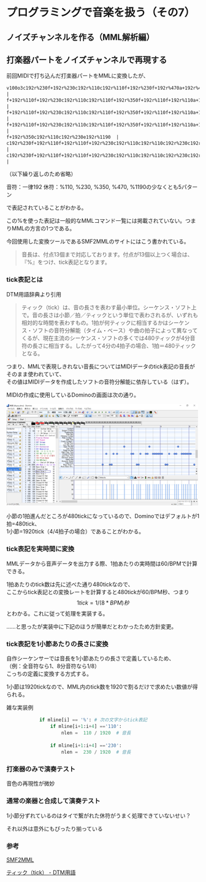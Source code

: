 # プログラミングで音楽を扱う（その7）

## ノイズチャンネルを作る（MML解析編）



## 打楽器パートをノイズチャンネルで再現する

前回MIDIで打ち込んだ打楽器パートをMMLに変換したが、  

```mml
v100o3c192r%230f+192r%230c192r%110c192r%110f+192r%230f+192r%470a+192r%470	|
f+192r%110f+192r%230c192r%110c192r%110f+192r%350f+192r%110f+192r%110a+192r%230f+192r%110f+192r%110f+192r%110f+192r%110	|
f+192r%110f+192r%230c192r%110c192r%110f+192r%350f+192r%110f+192r%110a+192r%230f+192r%110f+192r%110f+192r%110f+192r%110	|
f+192r%110f+192r%230c192r%110c192r%110f+192r%350f+192r%110f+192r%110a+192r%230f+192r%110f+192r%110f+192r%110f+192r%110	|
f+192r%350c192r%110c192r%230e192r%1190	|
c192r%230f+192r%110f+192r%110f+192r%230c192r%110c192r%110c192r%230c192r%230e192r%230c192r%230	|
c192r%230f+192r%110f+192r%110f+192r%230c192r%110c192r%110c192r%230c192r%230e192r%230c192r%230	|	
```

（以下繰り返しのため省略）

音符：一律192
休符：%110, %230, %350, %470, %1190の少なくとも5パターン

で表記されていることがわかる。

この%を使った表記は一般的なMMLコマンド一覧には掲載されていない。つまりMMLの方言の1つである。

今回使用した変換ツールであるSMF2MMLのサイトにはこう書かれている。

> 音長は、付点13個まで対応しております。付点が13個以上つく場合は、『%』をつけ、tick表記となります。 

### tick表記とは

DTM用語辞典より引用

> ティック（tick）は、音の長さを表わす最小単位。シーケンス・ソフト上で。音の長さは小節／拍／ティックという単位で表わされるが、いずれも相対的な時間を表わすもの。1拍が何ティックに相当するかはシーケンス・ソフトの音符分解能（タイム・ベース）や曲の拍子によって異なってくるが、現在主流のシーケンス・ソフトの多くでは480ティックが4分音符の長さに相当する。したがって4分の4拍子の場合、1拍＝480ティックとなる。

つまり、MMLで表現しきれない音長についてはMIDIデータのtick表記の音長がそのまま使われていて、  
その値はMIDIデータを作成したソフトの音符分解能に依存している（はず）。

MIDIの作成に使用しているDominoの画面は次の通り。

<img src="domino.png" width="500">

小節の1拍進んだところが480tickになっているので、Dominoではデフォルトが1拍=480tick、  
1小節=1920tick（4/4拍子の場合）であることがわかる。

### tick表記を実時間に変換

MMLデータから音声データを出力する際、1拍あたりの実時間は60/BPMで計算できる。

1拍あたりのtick数は先に述べた通り480tickなので、  
ここからtick表記との変換レートを計算すると480tickが60/BPM秒、つまり
$$ 1tick = 1/(8*BPM)秒 $$
とわかる。これに従って処理を実装する。

……と思ったが実装中に下記のほうが簡単だとわかったため方針変更。

### tick表記を1小節あたりの長さに変換

自作シーケンサーでは音長を1小節あたりの長さで定義しているため、  
（例：全音符なら1、8分音符なら1/8）  
こっちの定義に変換する方式する。

1小節は1920tickなので、MML内のtick数を1920で割るだけで求めたい数値が得られる。

雑な実装例

```python
            if mline[i] == '%':	# 次の文字からtick表記
                if mline[i+1:i+4] =='110':
                    nlen =  110 / 1920	# 音長

                if mline[i+1:i+4] =='230':
                    nlen =  230 / 1920	# 音長
```

### 打楽器のみで演奏テスト

音色の再現性が微妙

### 通常の楽器と合成して演奏テスト

1小節分ずれているのはタイで繋がれた休符がうまく処理できていないせい？

それ以外は意外にもぴったり揃っている

### 参考

[SMF2MML](http://shaw.la.coocan.jp/smf2mml/)

[ティック（tick） - DTM用語](https://dtm.conceptmol.com/%E3%83%86%E3%82%A3%E3%83%83%E3%82%AF%EF%BC%88tick%EF%BC%89/)


